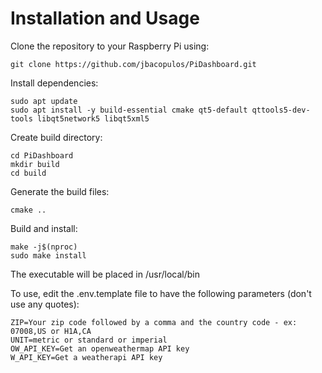 # Installation and Usage
Clone the repository to your Raspberry Pi using:

`git clone https://github.com/jbacopulos/PiDashboard.git`

Install dependencies:

```
sudo apt update
sudo apt install -y build-essential cmake qt5-default qttools5-dev-tools libqt5network5 libqt5xml5
```

Create build directory:

```
cd PiDashboard
mkdir build
cd build
```

Generate the build files:

`cmake ..`

Build and install:

```
make -j$(nproc)
sudo make install
```

The executable will be placed in /usr/local/bin

To use, edit the .env.template file to have the following parameters (don't use any quotes):

```
ZIP=Your zip code followed by a comma and the country code - ex: 07008,US or H1A,CA
UNIT=metric or standard or imperial
OW_API_KEY=Get an openweathermap API key
W_API_KEY=Get a weatherapi API key
